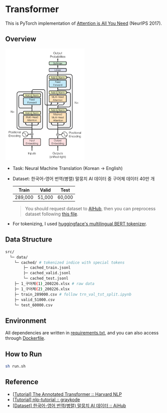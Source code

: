# Transformer
This is PyTorch implementation of [Attention is All You Need](https://arxiv.org/abs/1706.03762) (NeurIPS 2017). 

## Overview
<img src="assets/architecture.png" width="50%" height="50%">

- Task: Neural Machine Translation (Korean → English)
- Dataset: 한국어-영어 번역(병렬) 말뭉치 AI 데이터 중 구어체 데이터 40만 개

    |  Train  | Valid  |  Test  |
    | :-----: | :----: | :----: |
    | 289,000 | 51,000 | 60,000 |

    > You should request dataset to [AIHub](https://aihub.or.kr/aidata/87), then you can preprocess dataset following [this file](https://github.com/youngerous/transformer/blob/main/src/trn_val_tst_split.ipynb).

- For tokenizing, I used [huggingface's multilingual BERT tokenizer](https://huggingface.co/transformers/multilingual.html).

## Data Structure
```sh
src/
  └─ data/
    └─ cached/ # tokenized indice with special tokens
        ├─ cached_train.jsonl
        ├─ cached_valid.jsonl
        └─ cached_test.jsonl
    ├─ 1_구어체(1)_200226.xlsx # raw data
    ├─ 1_구어체(2)_200226.xlsx
    ├─ train_289000.csv # follow trn_val_tst_split.ipynb
    ├─ valid_51000.csv
    └─ test_60000.csv
```

## Environment
All dependencies are written in [requirements.txt](https://github.com/youngerous/transformer/blob/main/requirements.txt), and you can also access through [Dockerfile](https://github.com/youngerous/transformer/blob/main/Dockerfile).

## How to Run
```sh
sh run.sh
```

## Reference
- [[Tutorial] The Annotated Transformer :: Harvard NLP](https://nlp.seas.harvard.edu/2018/04/03/attention.html)
- [[Tutorial] nlp-tutorial :: graykode](https://github.com/graykode/nlp-tutorial)
- [[Dataset] 한국어-영어 번역(병렬) 말뭉치 AI 데이터 :: AiHub](https://aihub.or.kr/aidata/87)
